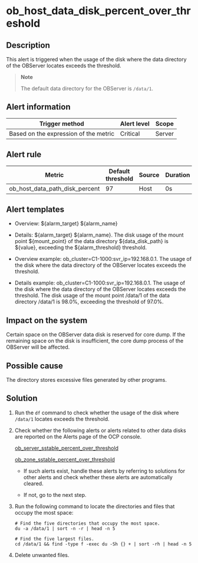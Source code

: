 ob_host_data_disk_percent_over_threshold 
=============================================================



Description 
--------------------------------

This alert is triggered when the usage of the disk where the data directory of the OBServer locates exceeds the threshold. 

> **Note**
>
> The default data directory for the OBServer is `/data/1`.

Alert information 
--------------------------------------



|            Trigger method             | Alert level | Scope  |
|---------------------------------------|-------------|--------|
| Based on the expression of the metric | Critical    | Server |



Alert rule 
-------------------------------



|             Metric             | Default threshold | Source | Duration | Detection cycle | Elimination cycle |
|--------------------------------|-------------------|--------|----------|-----------------|-------------------|
| ob_host_data_path_disk_percent | 97                | Host   | 0s       | 10s             | 5 min             |



Alert templates 
------------------------------------

* Overview: \${alarm_target} ${alarm_name}

* Details: \${alarm_target} \${alarm_name}. The disk usage of the mount point \${mount_point} of the data directory \${data_disk_path} is \${value}, exceeding the ${alarm_threshold} threshold.

  




<!-- -->

* Overview example: ob_cluster=C1-1000:svr_ip=192.168.0.1. The usage of the disk where the data directory of the OBServer locates exceeds the threshold.

  




<!-- -->

* Details example: ob_cluster=C1-1000:svr_ip=192.168.0.1. The usage of the disk where the data directory of the OBServer locates exceeds the threshold. The disk usage of the mount point /data/1 of the data directory /data/1 is 98.0%, exceeding the threshold of 97.0%.

  




Impact on the system 
-----------------------------------------

Certain space on the OBServer data disk is reserved for core dump. If the remaining space on the disk is insufficient, the core dump process of the OBServer will be affected.

Possible cause 
-----------------------------------

The directory stores excessive files generated by other programs.

Solution 
-----------------------------

1. Run the `df` command to check whether the usage of the disk where `/data/1` locates exceeds the threshold.

   

2. Check whether the following alerts or alerts related to other data disks are reported on the Alerts page of the OCP console. 

   [ob_server_sstable_percent_over_threshold](../2.ob-alert/27.ob_server_sstable_percent_over_threshold-the-data-disk-usage-of-the-ob-server-exceeds.md)

   [ob_zone_sstable_percent_over_threshold](../2.ob-alert/32.ob_zone_sstable_percent_over_threshold-the-partition-usage-of-data-disks-for-ob-clusters.md)
   * If such alerts exist, handle these alerts by referring to solutions for other alerts and check whether these alerts are automatically cleared.

     
   
   * If not, go to the next step.

     
   

   

3. Run the following command to locate the directories and files that occupy the most space: 

   ```shell
   # Find the five directories that occupy the most space.
   du -a /data/1 | sort -n -r | head -n 5
   
   # Find the five largest files.
   cd /data/1 && find -type f -exec du -Sh {} + | sort -rh | head -n 5
   ```

   

4. Delete unwanted files.

   



